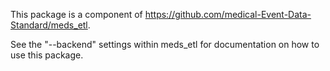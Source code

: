 This package is a component of https://github.com/medical-Event-Data-Standard/meds_etl. 

See the "--backend" settings within meds_etl for documentation on how to use this package.
